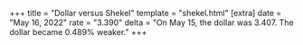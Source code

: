 +++
title = "Dollar versus Shekel"
template = "shekel.html"
[extra]
date = "May 16, 2022"
rate = "3.390"
delta = "On May 15, the dollar was 3.407. The dollar became 0.489% weaker."
+++
